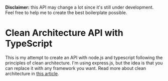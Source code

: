**Disclaimer:** this API may change a lot since it's still under development. Feel free to help me to create the best boilerplate possible.

# Clean Architecture API with TypeScript

This is my attempt to create an API with node.js and typescript following the principles of clean architecture. I'm using express.js, but the idea is that you can replace it with any framework you want. Read more about clean architecture in [this article](https://blog.cleancoder.com/uncle-bob/2012/08/13/the-clean-architecture.html).
